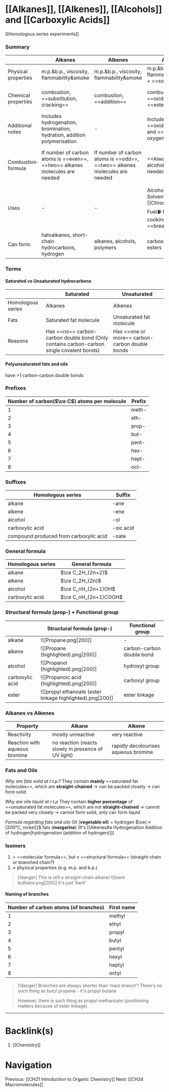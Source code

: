 # [[Alkanes]], [[Alkenes]], [[Alcohols]] and [[Carboxylic Acids]]

[[Homologous series experiments]]
### Summary
|                     | Alkanes                                                                     | Alkenes                                                                             | Alcohols                                                             | Carboxylic Acids                          |
| ------------------- | --------------------------------------------------------------------------- | ----------------------------------------------------------------------------------- | -------------------------------------------------------------------- | ----------------------------------------- |
| Physical properties | m.p.&b.p., viscosity, flammability&smoke                                                                        | m.p.&b.p., viscosity, flammability&smoke                                                                                | m.p.&b.p., viscosity, flammability&smoke + ==solubility==                                                | m.p.&b.p., viscosity, flammability&smoke + ==solubility==                     |
| Chemical properties | combustion, ==substitution, cracking==                                                | combustion, ==addition==                                                            | combustion, ==oxidation==, ==esterification==                        | ==combustion==, ==acidic properties==, ==esterification== |
| Additional notes    | Includes hydrogenation, bromination, hydration, addition polymerisation     | -                                                                                   | Includes oxidation by ==oxidising agent== and ==atmospheric oxygen== |It is a weak acid                                 |
| Combustion formula  | If number of carbon atoms is ==even==, ==two== alkanes molecules are needed | If number of carbon atoms is ==odd==, ==two== alkenes molecules are needed          | ==Always 2== alcohol molecules needed                                                          | If number of carbon atoms is ==odd==, ==two== carboxylic acid molecules are needed                                        |
| Uses                |                               -                                              |  -      |Alcoholic drinks🍹, Solvent (for [[Chromatography]]), Fuel⛽ for cars🚗 & cooking🍳 and ==breathalysers==| ==ESTER:== preparation of ==artificial food flavourings== and ==solvents== for cosmetics💄, perfumes and glues                                                          |
| Can form:           | haloalkanes, short-chain hydrocarbons, hydrogen      | alkanes, alcohols, polymers  | carboxylic acids, esters   | esters                                          |
### Terms
#### Saturated vs Unsaturated hydrocarbons
|                   | Saturated                                                                                | Unsaturated                                    |
| ----------------- | ---------------------------------------------------------------------------------------- | ---------------------------------------------- |
| Homologous series | Alkanes                                                                                  | Alkenes                                        |
| Fats              | Saturated fat molecule                                                                   | Unsaturated fat molecule                       |
| Reasons           | Has ==no== carbon-carbon double bond (Only contains carbon-carbon single covalent bonds) | Has ==one or more== carbon-carbon double bonds |
#### Polyunsaturated fats and oils
have >1 carbon-carbon double bonds
### Prefixes
| Number of carbon($\ce C$) atoms per molecule | Prefix |
| -------------------------------------------- | ------ |
| 1                                            | meth-  |
| 2                                            | eth-   |
| 3                                            | prop-  |
| 4                                            | but-   |
| 5                                            | pent-  |
| 6                                            | hex-   |
| 7                                            | hept-  |
| 8                                            | oct-   |
### Suffixes
| Homologous series                      | Suffix    |
| -------------------------------------- | --------- |
| alkane                                 | -ane      |
| alkene                                 | -ene      |
| alcohol                                | -ol       |
| carboxylic acid                        | -oic acid |
| compound produced from carboxylic acid | -oate     |
### General formula
| Homologous series | General formula     |
| ----------------- | ------------------- |
| alkane            | $\ce C_2H_{2n+2}$   |
| alkene            | $\ce C_2H_{2n}$     |
| alcohol           | $\ce C_nH_{2n+1}OH$ |
| carboxylic acid   | $\ce C_nH_{2n+1}COOH$                    |
### Structural formula (prop-) + Functional group
|                 | Structural formula (prop-)                 | Functional group          |
| --------------- | ------------------------------------------ | ------------------------- |
| alkane          | ![[Propane.png\|200]]                      | -                         |
| alkene          | ![[Propane (highlighted).png\|200]]        | carbon-carbon double bond |
| alcohol         | ![[Propanol (highlighted).png\|200]]       | hydroxyl group            |
| carboxylic acid | ![[Propanoic acid (highlighted).png\|200]] | carboxyl group            |
| ester                |  ![[propyl ethanoate (ester linkage highlighted).png\|200]]                                          | ester linkage                          |
### Alkanes vs Alkenes
| Property                      | Alkane                                              | Alkene                               |
| ----------------------------- | --------------------------------------------------- | ------------------------------------ |
| Reactivity                    | mostly unreactive                                   | very reactive                        |
| Reaction with aqueous bromine | no reaction (reacts slowly in presence of UV light) | rapidly decolourises aqueous bromine |
### Fats and Oils
*Why are fats solid at r.t.p.?*
They contain **mainly** ==saturated fat molecules==, which are **straight-chained**
$\rightarrow$ can be packed closely
$\rightarrow$ can form solid

*Why are oils liquid at r.t.p*
They contain **higher percentage** of ==unsaturated fat molecules==, which are not **straight-chained**
$\rightarrow$ cannot be packed very closely
$\rightarrow$ cannot form solid, only can form liquid

*Formula regarding fats and oils*
Oil (**vegetable oil**) + hydrogen $\ce{->[200°C, nickel]}$ fats (**margarine**)
(It's [[Alkenes#a Hydrogenation Addition of hydrogen|hydrogenation (addition of hydrogen)]])

### Isomers
1. $=$ ==molecular formula==, but ≠ ==structural formula== (straight-chain or branched chain?)
2. $\neq$ physical properties (e.g. m.p. and b.p.)

>[!danger] This is still a straight-chain alkane!
>![[bent buthane.png|200]]
>It's just 'bent'

#### Naming of branches
| Number of carbon atoms (of branches) | First name |
| ------------------------------------ | ---------- |
| 1                                    | methyl     |
| 2                                    | ethyl      |
| 3                                    | propyl     |
| 4                                    | butyl      |
| 5                                    | pentyl     |
| 6                                    | hexyl      |
| 7                                    | heptyl     |
| 8                                    | octyl      |
>[!danger] Branches are always shorter than 'main branch'!
>There's no such thing as butyl propane - it's propyl butane
>
>However, there is such thing as propyl methanoate (positioning matters because of ester linkage)

---
# Backlink(s)
1. [[Chemistry]]
# Navigation
Previous: [[CH21 Introduction to Organic Chemistry]]
Next: [[CH24 Macromolecules]]